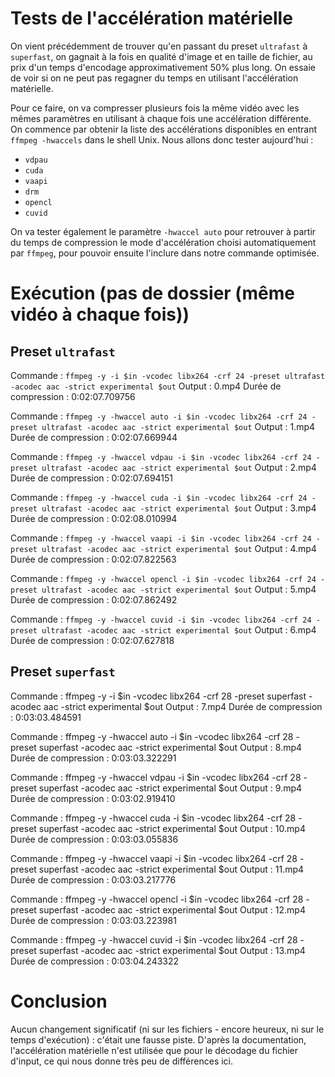 Tests de l'accélération matérielle
===
On vient précédemment de trouver qu'en passant du preset `ultrafast` à `superfast`, on gagnait à la fois en qualité d'image et en taille de fichier, au prix d'un temps d'encodage approximativement 50% plus long. On essaie de voir si on ne peut pas regagner du temps en utilisant l'accélération matérielle.

Pour ce faire, on va compresser plusieurs fois la même vidéo avec les mêmes paramètres en utilisant à chaque fois une accélération différente. On commence par obtenir la liste des accélérations disponibles en entrant `ffmpeg -hwaccels` dans le shell Unix. Nous allons donc tester aujourd'hui :
- `vdpau`
- `cuda`
- `vaapi`
- `drm`
- `opencl`
- `cuvid`

On va tester également le paramètre `-hwaccel auto` pour retrouver à partir du temps de compression le mode d'accélération choisi automatiquement par `ffmpeg`, pour pouvoir ensuite l'inclure dans notre commande optimisée.

Exécution (pas de dossier (même vidéo à chaque fois))
===
Preset `ultrafast`
---

Commande : `ffmpeg -y -i $in -vcodec libx264 -crf 24 -preset ultrafast -acodec aac -strict experimental $out`
Output : 0.mp4
Durée de compression : 0:02:07.709756

Commande : `ffmpeg -y -hwaccel auto -i $in -vcodec libx264 -crf 24 -preset ultrafast -acodec aac -strict experimental $out`
Output : 1.mp4
Durée de compression : 0:02:07.669944

Commande : `ffmpeg -y -hwaccel vdpau -i $in -vcodec libx264 -crf 24 -preset ultrafast -acodec aac -strict experimental $out`
Output : 2.mp4
Durée de compression : 0:02:07.694151

Commande : `ffmpeg -y -hwaccel cuda -i $in -vcodec libx264 -crf 24 -preset ultrafast -acodec aac -strict experimental $out`
Output : 3.mp4
Durée de compression : 0:02:08.010994

Commande : `ffmpeg -y -hwaccel vaapi -i $in -vcodec libx264 -crf 24 -preset ultrafast -acodec aac -strict experimental $out`
Output : 4.mp4
Durée de compression : 0:02:07.822563

Commande : `ffmpeg -y -hwaccel opencl -i $in -vcodec libx264 -crf 24 -preset ultrafast -acodec aac -strict experimental $out`
Output : 5.mp4
Durée de compression : 0:02:07.862492

Commande : `ffmpeg -y -hwaccel cuvid -i $in -vcodec libx264 -crf 24 -preset ultrafast -acodec aac -strict experimental $out`
Output : 6.mp4
Durée de compression : 0:02:07.627818

Preset `superfast`
---

Commande : ffmpeg -y -i $in -vcodec libx264 -crf 28 -preset superfast -acodec aac -strict experimental $out
Output : 7.mp4
Durée de compression : 0:03:03.484591

Commande : ffmpeg -y -hwaccel auto -i $in -vcodec libx264 -crf 28 -preset superfast -acodec aac -strict experimental $out
Output : 8.mp4
Durée de compression : 0:03:03.322291

Commande : ffmpeg -y -hwaccel vdpau -i $in -vcodec libx264 -crf 28 -preset superfast -acodec aac -strict experimental $out
Output : 9.mp4
Durée de compression : 0:03:02.919410

Commande : ffmpeg -y -hwaccel cuda -i $in -vcodec libx264 -crf 28 -preset superfast -acodec aac -strict experimental $out
Output : 10.mp4
Durée de compression : 0:03:03.055836

Commande : ffmpeg -y -hwaccel vaapi -i $in -vcodec libx264 -crf 28 -preset superfast -acodec aac -strict experimental $out
Output : 11.mp4
Durée de compression : 0:03:03.217776

Commande : ffmpeg -y -hwaccel opencl -i $in -vcodec libx264 -crf 28 -preset superfast -acodec aac -strict experimental $out
Output : 12.mp4
Durée de compression : 0:03:03.223981

Commande : ffmpeg -y -hwaccel cuvid -i $in -vcodec libx264 -crf 28 -preset superfast -acodec aac -strict experimental $out
Output : 13.mp4
Durée de compression : 0:03:04.243322

Conclusion
===
Aucun changement significatif (ni sur les fichiers - encore heureux, ni sur le temps d'exécution) : c'était une fausse piste. D'après la documentation, l'accélération matérielle n'est utilisée que pour le décodage du fichier d'input, ce qui nous donne très peu de différences ici.

